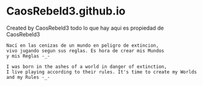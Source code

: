 # CaosRebeld3.github.io
Created by CaosRebeld3
todo lo que hay aqui es propiedad de CaosRebeld3

	Nací en las cenizas de un mundo en peligro de extincion,  
	vivo jugando segun sus reglas. Es hora de crear mis Mundos 
	y mis Reglas -_-

	I was born in the ashes of a world in danger of extinction,
	I live playing according to their rules. It's time to create my Worlds
	and my Rules -_-
